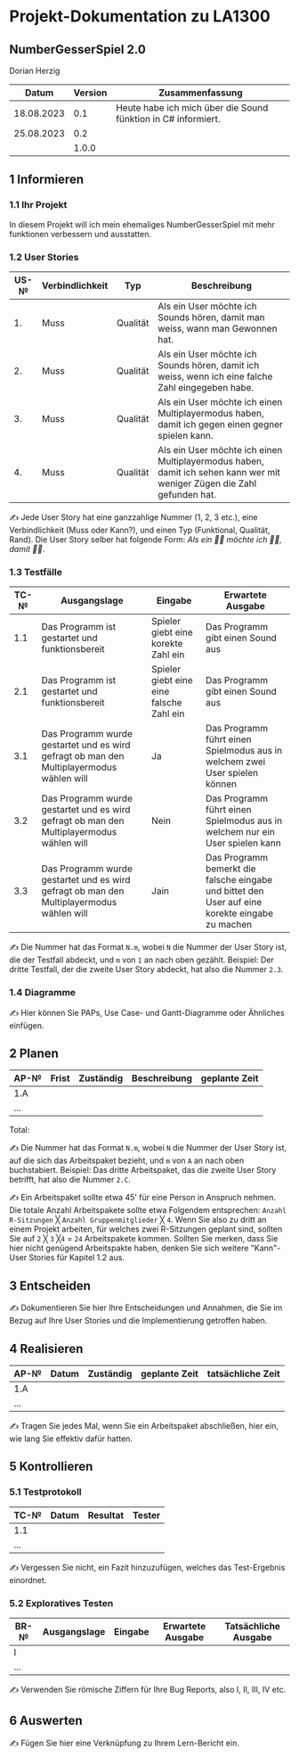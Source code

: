 # Projekt-Dokumentation zu LA1300

## NumberGesserSpiel 2.0 

Dorian Herzig

| Datum | Version | Zusammenfassung                                              |
| ----- | ------- | ------------------------------------------------------------ |
|18.08.2023| 0.1 | Heute habe ich mich über die Sound fünktion in C# informiert. |
|25.08.2023| 0.2 |                                                               |
|       | 1.0.0   |                                                              |

## 1 Informieren

### 1.1 Ihr Projekt

In diesem Projekt will ich mein ehemaliges NumberGesserSpiel mit mehr funktionen verbessern und ausstatten. 

### 1.2 User Stories

| US-№ | Verbindlichkeit | Typ  | Beschreibung                       |
| ---- | --------------- | ---- | ---------------------------------- |
| 1.   | Muss | Qualität | Als ein User möchte ich Sounds hören, damit man weiss, wann man Gewonnen hat. |
| 2.   | Muss | Qualität | Als ein User möchte ich Sounds hören, damit ich weiss, wenn ich eine falche Zahl eingegeben habe. |
| 3.   | Muss | Qualität | Als ein User möchte ich einen Multiplayermodus haben, damit ich gegen einen gegner spielen kann. |
| 4.   | Muss | Qualität | Als ein User möchte ich einen Multiplayermodus haben, damit ich sehen kann wer mit weniger Zügen die Zahl gefunden hat. |

✍️ Jede User Story hat eine ganzzahlige Nummer (1, 2, 3 etc.), eine Verbindlichkeit (Muss oder Kann?), und einen Typ (Funktional, Qualität, Rand). Die User Story selber hat folgende Form: *Als ein 🤷‍♂️ möchte ich 🤷‍♂️, damit 🤷‍♂️*.

### 1.3 Testfälle

| TC-№ | Ausgangslage | Eingabe | Erwartete Ausgabe |
| ---- | ------------ | ------- | ----------------- |
| 1.1  | Das Programm ist gestartet und funktionsbereit | Spieler giebt eine korekte Zahl ein | Das Programm gibt einen Sound aus |
| 2.1  | Das Programm ist gestartet und funktionsbereit | Spieler giebt eine eine falsche Zahl ein | Das Programm gibt einen Sound aus |
| 3.1  | Das Programm wurde gestartet und es wird gefragt ob man den Multiplayermodus wählen will| Ja | Das Programm führt einen Spielmodus aus in welchem zwei User spielen können |
| 3.2  | Das Programm wurde gestartet und es wird gefragt ob man den Multiplayermodus wählen will | Nein | Das Programm führt einen Spielmodus aus in welchem nur ein User spielen kann|
| 3.3  | Das Programm wurde gestartet und es wird gefragt ob man den Multiplayermodus wählen will | Jain | Das Programm bemerkt die falsche eingabe und bittet den User auf eine korekte eingabe zu machen|

✍️ Die Nummer hat das Format `N.m`, wobei `N` die Nummer der User Story ist, die der Testfall abdeckt, und `m` von `1` an nach oben gezählt. Beispiel: Der dritte Testfall, der die zweite User Story abdeckt, hat also die Nummer `2.3`.

### 1.4 Diagramme

✍️ Hier können Sie PAPs, Use Case- und Gantt-Diagramme oder Ähnliches einfügen.

## 2 Planen

| AP-№ | Frist | Zuständig | Beschreibung | geplante Zeit |
| ---- | ----- | --------- | ------------ | ------------- |
| 1.A  |       |           |              |               |
| ...  |       |           |              |               |

Total: 

✍️ Die Nummer hat das Format `N.m`, wobei `N` die Nummer der User Story ist, auf die sich das Arbeitspaket bezieht, und `m` von `A` an nach oben buchstabiert. Beispiel: Das dritte Arbeitspaket, das die zweite User Story betrifft, hat also die Nummer `2.C`.

✍️ Ein Arbeitspaket sollte etwa 45' für eine Person in Anspruch nehmen. Die totale Anzahl Arbeitspakete sollte etwa Folgendem entsprechen: `Anzahl R-Sitzungen` ╳ `Anzahl Gruppenmitglieder` ╳ `4`. Wenn Sie also zu dritt an einem Projekt arbeiten, für welches zwei R-Sitzungen geplant sind, sollten Sie auf `2` ╳ `3` ╳`4` = `24` Arbeitspakete kommen. Sollten Sie merken, dass Sie hier nicht genügend Arbeitspakte haben, denken Sie sich weitere "Kann"-User Stories für Kapitel 1.2 aus.

## 3 Entscheiden

✍️ Dokumentieren Sie hier Ihre Entscheidungen und Annahmen, die Sie im Bezug auf Ihre User Stories und die Implementierung getroffen haben.

## 4 Realisieren

| AP-№ | Datum | Zuständig | geplante Zeit | tatsächliche Zeit |
| ---- | ----- | --------- | ------------- | ----------------- |
| 1.A  |       |           |               |                   |
| ...  |       |           |               |                   |

✍️ Tragen Sie jedes Mal, wenn Sie ein Arbeitspaket abschließen, hier ein, wie lang Sie effektiv dafür hatten.

## 5 Kontrollieren

### 5.1 Testprotokoll

| TC-№ | Datum | Resultat | Tester |
| ---- | ----- | -------- | ------ |
| 1.1  |       |          |        |
| ...  |       |          |        |

✍️ Vergessen Sie nicht, ein Fazit hinzuzufügen, welches das Test-Ergebnis einordnet.

### 5.2 Exploratives Testen

| BR-№ | Ausgangslage | Eingabe | Erwartete Ausgabe | Tatsächliche Ausgabe |
| ---- | ------------ | ------- | ----------------- | -------------------- |
| I    |              |         |                   |                      |
| ...  |              |         |                   |                      |

✍️ Verwenden Sie römische Ziffern für Ihre Bug Reports, also I, II, III, IV etc.

## 6 Auswerten

✍️ Fügen Sie hier eine Verknüpfung zu Ihrem Lern-Bericht ein.
